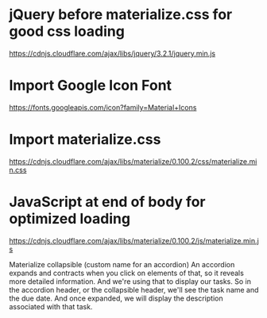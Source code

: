 # jQuery before materialize.css for good css loading
https://cdnjs.cloudflare.com/ajax/libs/jquery/3.2.1/jquery.min.js
    
# Import Google Icon Font
https://fonts.googleapis.com/icon?family=Material+Icons

# Import materialize.css
https://cdnjs.cloudflare.com/ajax/libs/materialize/0.100.2/css/materialize.min.css

# JavaScript at end of body for optimized loading
https://cdnjs.cloudflare.com/ajax/libs/materialize/0.100.2/js/materialize.min.js


 Materialize collapsible (custom name for an accordion)
An accordion expands and contracts when you click on elements of that, so it reveals more detailed information.
And we're using that to display our tasks.
So in the accordion header, or the collapsible header, we'll see the task name and the due date.
And once expanded, we will display the description associated with that task.